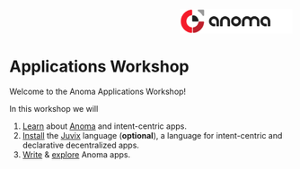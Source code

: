 <p align="right">
<img alt="anoma logo" width="200" src="./.assets/anoma-logo.png">
</p>
<h1> Applications Workshop </h1>

Welcome to the Anoma Applications Workshop!

In this workshop we will

1. [Learn](./Material/1_Learn-Anoma-Apps.md) about [Anoma](https://anoma.net/) and intent-centric apps.
2. [Install](./Material/2_Install-Juvix.md) the [Juvix](https://juvix.org/) language (**optional**), a language for intent-centric and declarative decentralized apps.
3. [Write](./Material/3_Write-Applications.md#write-your-first-application) & [explore](./Material/3_Write-Applications.md#explore-the-kudos-tokens) Anoma apps.
